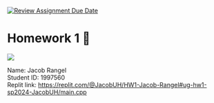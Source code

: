 [![Review Assignment Due Date](https://classroom.github.com/assets/deadline-readme-button-24ddc0f5d75046c5622901739e7c5dd533143b0c8e959d652212380cedb1ea36.svg)](https://classroom.github.com/a/WInlF4yg)

# Homework 1 🌿
<img src="https://user-images.githubusercontent.com/73097560/115834477-dbab4500-a447-11eb-908a-139a6edaec5c.gif">

Name: Jacob Rangel </br>
Student ID: 1997560 </br>
Replit link: https://replit.com/@JacobUH/HW1-Jacob-Rangel#ug-hw1-sp2024-JacobUH/main.cpp
